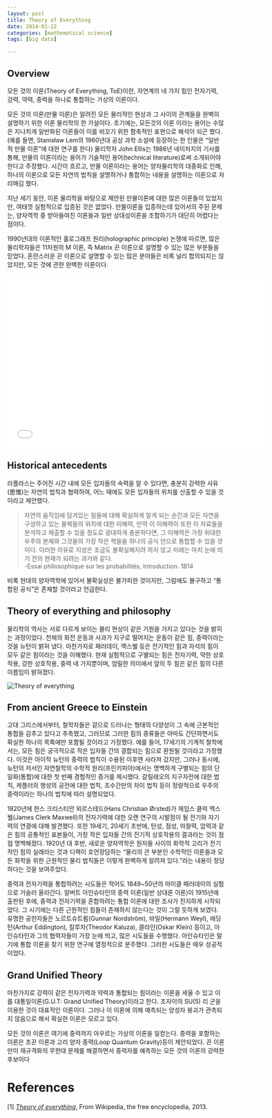 ```yaml
---
layout: post
title: Theory of Everything
date: 2014-03-22
categories: [mathematical science]
tags: [big data]

---
```


Overview
---

모든 것의 이론(Theory of Everything, ToE)이란, 자연계의 네 가지 힘인 전자기력, 강력, 약력, 중력을 하나로 통합하는 가상의 이론이다.

모든 것의 이론(만물 이론)은 알려진 모든 물리적인 현상과 그 사이의 관계들을 완벽히 설명하기 위한 이론 물리학의 한 가설이다. 초기에는, 모든것의 이론 이라는 용어는 수많은 지나치게 일반화된 이론들이 이를 비꼬기 위한 함축적인 표현으로 해석이 되곤 했다. (예를 들면, Stanisław Lem의 1960년대 공상 과학 소설에 등장하는 한 인물은 “일반적 만물 이론”에 대한 연구를 한다) 물리학자 John Ellis는 1986년 네이처지의 기사를 통해, 만물의 이론이라는 용어가 기술적인 용어(technical literature)로써 소개되어야 한다고 주장했다. 시간이 흐르고, 만물 이론이라는 용어는 양자물리학의 대중화로 인해, 하나의 이론으로 모든 자연의 법칙을 설명하거나 통합하는 내용을 설명하는 이론으로 자리매김 했다.

지난 세기 동안, 이론 물리학을 바탕으로 제안된 만물이론에 대한 많은 이론들이 있었지만, 여태껏 실험적으로 입증된 것은 없었다. 만물이론을 입증하는데 있어서의 주된 문제는, 양자역학 중 받아들여진 이론들과 일반 상대성이론을 조합하기가 대단히 어렵다는 점이다.

1990년대의 이론적인 홀로그래프 원리(holographic principle) 논쟁에 따르면, 많은 물리학자들은 11차원의 M 이론, 즉 Matrix 끈 이론으로 설명할 수 있는 많은 부분들을 믿었다. 혼란스러운 끈 이론으로 설명할 수 있는 많은 분야들은 비록 널리 합의되지는 않았지만, 모든 것에 관한 완벽한 이론이다.

<iframe width="600" height="400" src="//www.youtube.com/embed/dbh5l0b2-0o" frameborder="0" allowfullscreen></iframe>

Historical antecedents
---
라플라스는 주어진 시간 내에 모든 입자들의 속력을 알 수 있다면, 충분히 강력한 사유(思惟)는 자연의 법칙과 협력하여, 어느 때에도 모든 입자들의 위치를 산출할 수 있을 것이라고 제안했다.

> 자연의 움직임에 담겨있는 힘들에 대해 확실하게 알게 되는 순간과 모든 자연을 구성하고 있는 물체들의 위치에 대한 이해력, 만약 이 이해력이 또한 이 자료들을 분석하고 제출할 수 있을 정도로 광대하게 충분하다면, 그 이해력은 가장 위대한 우주의 본체와 그것들의 가장 작은 핵들을 하나의 공식 안으로 통합할 수 있을 것이다. 이러한 이유로 지성은 조금도 불확실해지려 하지 않고 미래는 마치 눈에 띄기 전의 현재가 되려는 과거와 같다.  
-Essai philosophique sur les probabilités, Introduction. 1814

비록 현대의 양자역학에 있어서 불확실성은 불가피한 것이지만, 그럼에도 불구하고 “통합된 공식”은 존재할 것이라고 언급한다.

Theory of everything and philosophy
---

물리학의 역사는 서로 다르게 보이는 물리 현상이 같은 기원을 가지고 있다는 것을 밝히는 과정이었다. 천체의 회전 운동과 사과가 지구로 떨어지는 운동이 같은 힘, 중력이라는 것을 뉴턴이 밝혀 냈다. 마찬가지로 패러데이, 맥스웰 등은 전기적인 힘과 자석의 힘이 모두 같은 힘이라는 것을 이해했다. 현재 실험적으로 구별되는 힘은 전자기력, 약한 상호작용, 강한 상호작용, 중력 네 가지뿐이며, 엄밀한 의미에서 앞의 두 힘은 같은 힘의 다른 이름임이 밝혀졌다.

![Theory of everything](http://sungsoo.github.com/images/theory-of-everything.png)

From ancient Greece to Einstein
---
고대 그리스에서부터, 철학자들은 겉으로 드러나는 형태의 다양성이 그 속에 근본적인 통합을 감추고 있다고 추측했고, 그러므로 그러한 힘의 종류들은 아마도 간단하면서도 확실한 하나의 목록에만 포함될 것이라고 가정했다. 예를 들어, 17세기의 기계적 철학에서는, 모든 힘은 궁극적으로 작은 입자들 간의 결합되는 힘으로 환원될 것이라고 가정했다. 이것은 아이작 뉴턴의 중력의 법칙이 수용된 이후엔 사라져 갔지만, 그러나 동시에, 뉴턴의 저서인 자연철학의 수학적 원리(프린키피아)에서는 명백하게 구별되는 힘의 단일화(통합)에 대한 첫 번째 경험적인 증거를 제시했다. 갈릴레오의 지구자전에 대한 법칙, 케플러의 행성의 공전에 대한 법칙, 조수간만의 차이 법칙 등이 정량적으로 우주의 중력이라는 하나의 법칙에 따라 설명되었다.

1820년에 한스 크리스티안 외르스테드(Hans Christian Ørsted)가 제임스 클럭 맥스웰(James Clerk Maxwell)의 전자기력에 대한 오랜 연구의 시발점이 될 전기와 자기력의 연결에 대해 발견했다. 또한 19세기, 20세기 초반에, 탄성, 점성, 마찰력, 압력과 같은 힘의 공통적인 표본들이, 가장 작은 입자들 간의 전기적 상호작용의 결과라는 것이 점점 명백해졌다. 1920년 대 후반, 새로운 양자역학은 원자들 사이의 화학적 고리가 전기적인 힘의 실례라는 것과 디랙이 호언장담하는 “물리의 큰 부분인 수학적인 이론들과 모든 화학을 위한 근원적인 물리 법칙들은 이렇게 완벽하게 알려져 있다.”라는 내용이 정당하다는 것을 보여주었다.

중력과 전자기력을 통합하려는 시도들은 적어도 1849~50년의 마이클 패러데이의 실험으로 거슬러 올라간다. 알버트 아인슈타인의 중력 이론(일반 상대론 이론)이 1915년에 출판된 후에, 중력과 전자기력을 혼합하려는 통합 이론에 대한 조사가 진지하게 시작되었다. 그 시기에는 다른 근원적인 힘들이 존재하지 않는다는 것이 그럴 듯하게 보였다. 유명한 공헌자들은 노르트슈트룀(Gunnar Nordström), 바일(Hermann Weyl), 에딩턴(Arthur Eddington), 칼루차(Theodor Kaluza), 클라인(Oskar Klein) 등이고, 아인슈타인과 그의 협력자들이 가장 눈에 띄고, 많은 시도들을 수행했다. 아인슈타인은 말기에 통합 이론을 찾기 위한 연구에 열정적으로 분주했다. 그러한 시도들은 매우 성공적이었다.

Grand Unified Theory
---
마찬가지로 강력이 같은 전자기력과 약력과 통합되는 힘이라는 이론을 세울 수 있고 이를 대통일이론(G.U.T: Grand Unified Theory)이라고 한다. 조자이의 SU(5) 리 군을 이용한 것이 대표적인 이론이다. 그러나 이 이론에 의해 예측되는 양성자 붕괴가 관측되지 않음으로 해서 확실한 이론은 모르고 있다.

모든 것의 이론은 여기에 중력까지 아우르는 가상의 이론을 일컫는다. 중력을 포함하는 이론은 초끈 이론과 고리 양자 중력(Loop Quantum Gravity)등이 제안되었다. 끈 이론만이 재규격화의 무한대 문제를 해결하면서 중력자를 예측하는 모든 것의 이론의 강력한 후보이다

# References
[1] [*Theory of everything*](http://en.wikipedia.org/wiki/Theory_of_everything), From Wikipedia, the free encyclopedia, 2013.